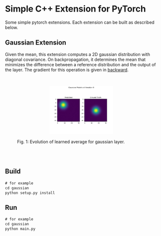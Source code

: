 # Simple C++ Extension for PyTorch
Some simple pytorch extensions. Each extension can be built as described below.

## Gaussian Extension
Given the mean, this extension computes a 2D gaussian distribution with diagonal covariance. On backpropagation, it determines the mean that minimizes the difference between a reference distribution and the output of the layer. The gradient for this operation is given in [backward](https://github.com/mhubii/simple_pytorch_extension/blob/bd4b7ad24c02cde5e6665c1303da4443f256b5cd/gaussian/gaussian_extension.cpp#L19).

<br>
<figure>
  <p align="center"><img src="gaussian/img/output_gif.gif" width="50%" height="50%"></p>
  <figcaption>Fig. 1: Evolution of learned average for gaussian layer.</figcaption>
</figure>
<br><br>

## Build
```shell
# for example
cd gaussian
python setup.py install
```

## Run
```shell
# for example
cd gaussian
python main.py
```
